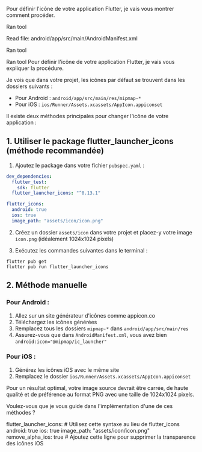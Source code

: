Pour définir l'icône de votre application Flutter, je vais vous montrer comment procéder.

Ran tool

Read file: android/app/src/main/AndroidManifest.xml

Ran tool

Ran tool
Pour définir l'icône de votre application Flutter, je vais vous expliquer la procédure.

Je vois que dans votre projet, les icônes par défaut se trouvent dans les dossiers suivants :
- Pour Android : `android/app/src/main/res/mipmap-*`
- Pour iOS : `ios/Runner/Assets.xcassets/AppIcon.appiconset`

Il existe deux méthodes principales pour changer l'icône de votre application :

## 1. Utiliser le package flutter_launcher_icons (méthode recommandée)

1. Ajoutez le package dans votre fichier `pubspec.yaml` :
```yaml
dev_dependencies:
  flutter_test:
    sdk: flutter
  flutter_launcher_icons: "^0.13.1"

flutter_icons:
  android: true
  ios: true
  image_path: "assets/icon/icon.png"
```

2. Créez un dossier `assets/icon` dans votre projet et placez-y votre image `icon.png` (idéalement 1024x1024 pixels)

3. Exécutez les commandes suivantes dans le terminal :
```
flutter pub get
flutter pub run flutter_launcher_icons
```

## 2. Méthode manuelle

### Pour Android :
1. Allez sur un site générateur d'icônes comme appicon.co
2. Téléchargez les icônes générées
3. Remplacez tous les dossiers `mipmap-*` dans `android/app/src/main/res`
4. Assurez-vous que dans `AndroidManifest.xml`, vous avez bien `android:icon="@mipmap/ic_launcher"`

### Pour iOS :
1. Générez les icônes iOS avec le même site
2. Remplacez le dossier `ios/Runner/Assets.xcassets/AppIcon.appiconset`

Pour un résultat optimal, votre image source devrait être carrée, de haute qualité et de préférence au format PNG avec une taille de 1024x1024 pixels.

Voulez-vous que je vous guide dans l'implémentation d'une de ces méthodes ?

flutter_launcher_icons:  # Utilisez cette syntaxe au lieu de flutter_icons
  android: true
  ios: true
  image_path: "assets/icon/icon.png"
  remove_alpha_ios: true  # Ajoutez cette ligne pour supprimer la transparence des icônes iOS